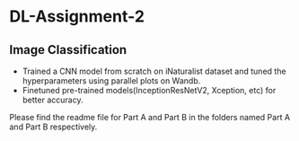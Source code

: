 # DL-Assignment-2

## Image Classification
* Trained a CNN model from scratch on iNaturalist dataset and tuned the hyperparameters using parallel plots on
Wandb.
* Finetuned pre-trained models(InceptionResNetV2, Xception, etc) for better accuracy.

Please find the readme file for Part A and Part B in the folders named Part A and Part B respectively.
